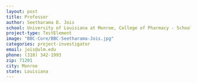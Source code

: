 ```yaml
---
layout: post
title: Professor
author: Seetharama D. Jois
school: University of Louisiana at Monroe, College of Pharmacy - School of Basic Pharmaceutical and Toxicological Sciences
project-type: TestElement
image: "BBC-Core/BBC-Seetharama-Jois.jpg"
categories: project-investigator
email: jois@ulm.edu
phone: (318) 342-1993
zip: 71201
city: Monroe
state: Louisiana
---
```

